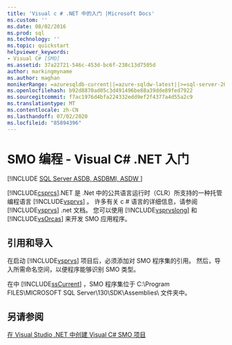 ```yaml
---
title: 'Visual c # .NET 中的入门 |Microsoft Docs'
ms.custom: ''
ms.date: 08/02/2016
ms.prod: sql
ms.technology: ''
ms.topic: quickstart
helpviewer_keywords:
- Visual C# [SMO]
ms.assetid: 37a22721-546c-453d-bc6f-238c13d7505d
author: markingmyname
ms.author: maghan
monikerRange: =azuresqldb-current||=azure-sqldw-latest||>=sql-server-2016||=sqlallproducts-allversions||>=sql-server-linux-2017||=azuresqldb-mi-current
ms.openlocfilehash: b92d8870ad05c3d491496be88a39dde89fed7922
ms.sourcegitcommit: f7ac1976d4bfa224332edd9ef2f4377a4d55a2c9
ms.translationtype: MT
ms.contentlocale: zh-CN
ms.lasthandoff: 07/02/2020
ms.locfileid: "85894396"
---
```

# <a name="smo-programming---getting-started-in-visual-c-net"></a>SMO 编程 - Visual C# .NET 入门
[!INCLUDE [SQL Server ASDB, ASDBMI, ASDW ](../../includes/applies-to-version/sql-asdb-asdbmi-asdw.md)]

  [!INCLUDE[csprcs](../../includes/csprcs-md.md)].NET 是 .Net 中的公共语言运行时（CLR）所支持的一种托管编程语言 [!INCLUDE[vsprvs](../../includes/vsprvs-md.md)] 。 许多有关 c # 语言的详细信息，请参阅 [!INCLUDE[vsprvs](../../includes/vsprvs-md.md)] .net 文档。 您可以使用 [!INCLUDE[vsprvslong](../../includes/vsprvslong-md.md)] 和 [!INCLUDE[vsOrcas](../../includes/vsorcas-md.md)] 来开发 SMO 应用程序。  
  
## <a name="references-and-imports"></a>引用和导入  
 在启动 [!INCLUDE[vsprvs](../../includes/vsprvs-md.md)] 项目后，必须添加对 SMO 程序集的引用。 然后，导入所需命名空间，以便程序能够识别 SMO 类型。  
  
 在中 [!INCLUDE[ssCurrent](../../includes/sscurrent-md.md)] ，SMO 程序集位于 C:\Program FILES\MICROSOFT SQL Server\130\SDK\Assemblies\ 文件夹中。  
  
## <a name="see-also"></a>另请参阅  
 [在 Visual Studio .NET 中创建 Visual C&#35; SMO 项目](../../relational-databases/server-management-objects-smo/how-to-create-a-visual-csharp-smo-project-in-visual-studio-net.md)  
  
  
